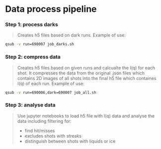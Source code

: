 # Data process pipeline

### Step 1: process darks
> Creates h5 files based on dark runs. Example of use:
 ```bash
 qsub -v run=690007 job_darks.sh 
 ```
 
 ### Step 2: compress data
> Creates h5 files based on given runs and calcualte the I(q) for each shot. It compresses the data from the original .json files which contains 2D images of all shots into the final h5 file which containes I(q) of each run. 
> Example of use:
```bash
qsub -v run=690006,dark=690007 job_all.sh
```

### Step 3: analyse data
> Use jupyter notebooks to load h5 file with I(q) data and analyse the data including filtering for:
> - find hit/misses 
> - excludes shots with streaks 
> - distinguish between shots with liquids or ice 
